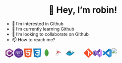 <h1 align="center">👋 Hey, I’m robin!</h1>

- 👀 I’m interested in Github
- 🌱 I’m currently learning Github
- 💞️ I’m looking to collaborate on Github
- 📫 How to reach me?

<img align="left" alt="C#" title="C#" height="30" src="https://raw.githubusercontent.com/robinskoogh/robinskoogh/main/icons/csharp-original.svg">
<img align="left" alt=".NET Core" title=".NET Core" height="30" src="https://raw.githubusercontent.com/robinskoogh/robinskoogh/main/icons/dotnetcore-original.svg">
<img align="left" alt="HTML" title="HTML" height="30" src="https://raw.githubusercontent.com/robinskoogh/robinskoogh/main/icons/html5-original.svg">
<img align="left" alt="CSS" title="CSS" height="30" src="https://raw.githubusercontent.com/robinskoogh/robinskoogh/main/icons/css3-original.svg">
<img align="left" alt="MongoDb" title="MongoDb" height="30" src="https://raw.githubusercontent.com/robinskoogh/robinskoogh/main/icons/mongodb-original.svg">
<img align="left" alt="MSSQL" title="MSSQL" height="30" src="https://raw.githubusercontent.com/robinskoogh/robinskoogh/main/icons/MS_SQL.svg">
<img align="left" alt="Docker" title="Docker" height="30" src="https://raw.githubusercontent.com/robinskoogh/robinskoogh/main/icons/docker-original.svg">
<img align="left" alt="GitHub" title="GitHub" height="30" src="https://raw.githubusercontent.com/robinskoogh/robinskoogh/main/icons/github.svg">
<img align="left" alt="Git" title="Git" height="30" src="https://raw.githubusercontent.com/robinskoogh/robinskoogh/main/icons/git-original.svg">
<img align="left" alt="Visual Studio" title="Visual Studio" height="30" src="https://raw.githubusercontent.com/robinskoogh/robinskoogh/main/icons/visual-studio.svg">
<img align="left" alt="Visual Studio Code" title="Visual Studio Code" height="30" src="https://raw.githubusercontent.com/robinskoogh/robinskoogh/main/icons/vscode-original.svg">


<img height="30" src="https://raw.githubusercontent.com/robinskoogh/devicon/master/icons/linkedin/linkedin-original.svg">

<!---
robinskoogh/robinskoogh is a ✨ special ✨ repository because its `README.md` (this file) appears on your GitHub profile.
You can click the Preview link to take a look at your changes.
--->
